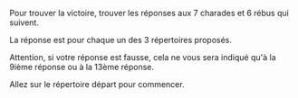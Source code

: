Pour trouver la victoire, trouver les réponses aux 7 charades et 6 rébus qui suivent. 

La réponse est pour chaque un des 3 répertoires proposés. 

Attention, si votre réponse est fausse, cela ne vous sera indiqué qu'à la 9ième réponse ou à la 13ème réponse.

Allez sur le répertoire départ pour commencer.
